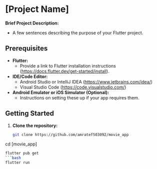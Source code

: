 # [Project Name]

**Brief Project Description:**
* A few sentences describing the purpose of your Flutter project.

## Prerequisites

* **Flutter:**
    *  Provide a link to Flutter installation instructions (https://docs.flutter.dev/get-started/install).
* **IDE/Code Editor:**
    * Android Studio or IntelliJ IDEA (https://www.jetbrains.com/idea/)
    * Visual Studio Code (https://code.visualstudio.com/)
* **Android Emulator or iOS Simulator (Optional):**
    * Instructions on setting these up if your app requires them.

## Getting Started

1. **Clone the repository:**
   ```bash
   git clone https://github.com/amratef503092/movie_app

cd [movie_app]
 ```bash
flutter pub get
 ```bash
flutter run


